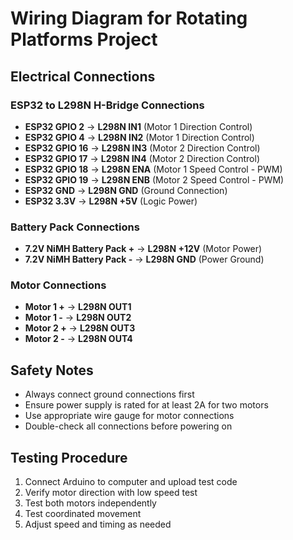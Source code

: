 # Wiring Diagram for Rotating Platforms Project

## Electrical Connections

### ESP32 to L298N H-Bridge Connections
- **ESP32 GPIO 2** → **L298N IN1** (Motor 1 Direction Control)
- **ESP32 GPIO 4** → **L298N IN2** (Motor 1 Direction Control)
- **ESP32 GPIO 16** → **L298N IN3** (Motor 2 Direction Control)
- **ESP32 GPIO 17** → **L298N IN4** (Motor 2 Direction Control)
- **ESP32 GPIO 18** → **L298N ENA** (Motor 1 Speed Control - PWM)
- **ESP32 GPIO 19** → **L298N ENB** (Motor 2 Speed Control - PWM)
- **ESP32 GND** → **L298N GND** (Ground Connection)
- **ESP32 3.3V** → **L298N +5V** (Logic Power)

### Battery Pack Connections
- **7.2V NiMH Battery Pack +** → **L298N +12V** (Motor Power)
- **7.2V NiMH Battery Pack -** → **L298N GND** (Power Ground)

### Motor Connections
- **Motor 1 +** → **L298N OUT1**
- **Motor 1 -** → **L298N OUT2**
- **Motor 2 +** → **L298N OUT3**
- **Motor 2 -** → **L298N OUT4**

## Safety Notes
- Always connect ground connections first
- Ensure power supply is rated for at least 2A for two motors
- Use appropriate wire gauge for motor connections
- Double-check all connections before powering on

## Testing Procedure
1. Connect Arduino to computer and upload test code
2. Verify motor direction with low speed test
3. Test both motors independently
4. Test coordinated movement
5. Adjust speed and timing as needed 